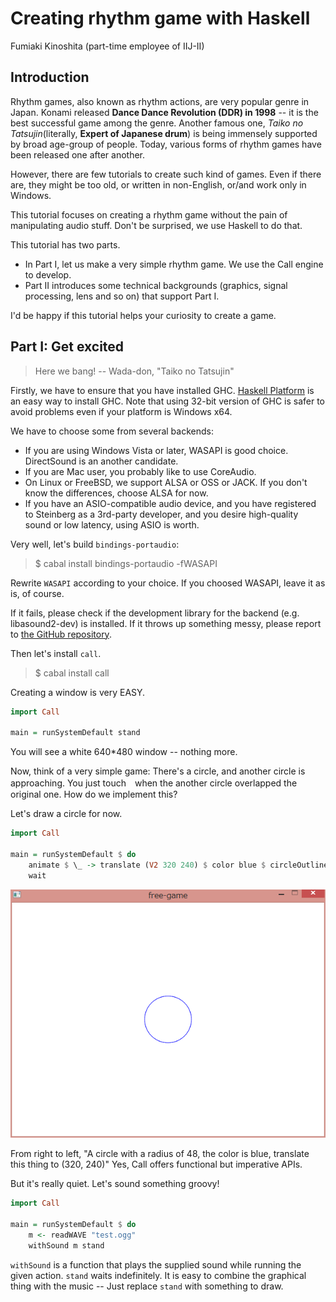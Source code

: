 Creating rhythm game with Haskell
====
Fumiaki Kinoshita (part-time employee of IIJ-II)

Introduction
----
Rhythm games, also known as rhythm actions, are very popular genre in Japan. Konami released __Dance Dance Revolution (DDR) in 1998__ -- it is the best successful game among the genre. Another famous one, _Taiko no Tatsujin_(literally, __Expert of Japanese drum__) is being immensely supported by broad age-group of people. Today, various forms of rhythm games have been released one after another.

However, there are few tutorials to create such kind of games. Even if there are, they might be too old, or written in non-English, or/and work only in Windows.

This tutorial focuses on creating a rhythm game without the pain of manipulating audio stuff. Don't be surprised, we use Haskell to do that.

This tutorial has two parts.

* In Part I, let us make a very simple rhythm game. We use the Call engine to develop.
* Part II introduces some technical backgrounds (graphics, signal processing, lens and so on) that support Part I.

I'd be happy if this tutorial helps your curiosity to create a game.

Part I: Get excited
----

> Here we bang! -- Wada-don, "Taiko no Tatsujin"

Firstly, we have to ensure that you have installed GHC. [Haskell Platform](https://www.haskell.org/platform/) is an easy way to install GHC. Note that using 32-bit version of GHC is safer to avoid problems even if your platform is Windows x64.

We have to choose some from several backends:

* If you are using Windows Vista or later, WASAPI is good choice. DirectSound is an another candidate.
* If you are Mac user, you probably like to use CoreAudio.
* On Linux or FreeBSD, we support ALSA or OSS or JACK. If you don't know the differences, choose ALSA for now.
* If you have an ASIO-compatible audio device, and you have registered to Steinberg as a 3rd-party developer, and you desire high-quality sound or low latency, using ASIO is worth.

Very well, let's build `bindings-portaudio`:

> $ cabal install bindings-portaudio -fWASAPI

Rewrite `WASAPI` according to your choice. If you choosed WASAPI, leave it as is, of course.

If it fails, please check if the development library for the backend (e.g. libasound2-dev) is installed. If it throws up something messy, please report to [the GitHub repository](https://github.com/fumieval/bindings-portaudio/issues).

Then let's install `call`.

> $ cabal install call

Creating a window is very EASY.

```haskell
import Call

main = runSystemDefault stand
```

You will see a white 640*480 window -- nothing more.

Now, think of a very simple game: There's a circle, and another circle is approaching. You just touch　when the another circle overlapped the original one. How do we implement this? 

Let's draw a circle for now.

```haskell
import Call

main = runSystemDefault $ do
    animate $ \_ -> translate (V2 320 240) $ color blue $ circleOutline 48
    wait
```

![fig1](images/fig1.png)

From right to left, "A circle with a radius of 48, the color is blue, translate this thing to (320, 240)" Yes, Call offers functional but imperative APIs. 

But it's really quiet. Let's sound something groovy!

```haskell
import Call

main = runSystemDefault $ do
    m <- readWAVE "test.ogg"
    withSound m stand

```

`withSound` is a function that plays the supplied sound while running the given action. `stand` waits indefinitely. It is easy to combine the graphical thing with the music -- Just replace `stand` with something to draw.